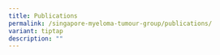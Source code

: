 ```yaml
---
title: Publications
permalink: /singapore-myeloma-tumour-group/publications/
variant: tiptap
description: ""
---
```

